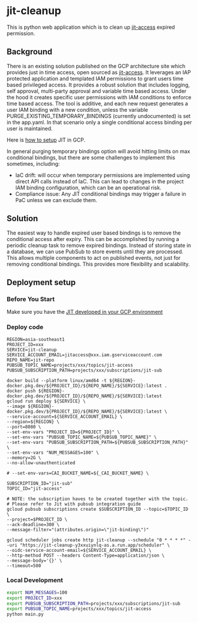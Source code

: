 # jit-cleanup

This is python web application which is to clean up [jit-access](https://github.com/GoogleCloudPlatform/jit-access) expired permission.


## Background
There is an existing solution published on the GCP architecture site which provides just in time access, open sourced as [jit-access](https://github.com/GoogleCloudPlatform/jit-access). It leverages an IAP protected application and templated IAM permissions to grant users time based privileged access. It provides a robust solution that includes logging, self approval, multi-party approval and variable time based access.
Under the hood it creates specific user permissions with IAM conditions to enforce time based access. The tool is additive, and each new request generates a user IAM binding with a new condition, unless the variable PURGE_EXISTING_TEMPORARY_BINDINGS  (currently undocumented)  is set in the app.yaml. In that scenario only a single conditional access binding per user is maintained.

Here is [how to setup](https://cloud.google.com/architecture/manage-just-in-time-privileged-access-to-project) JIT in GCP.

In general purging temporary bindings option will avoid hitting limits on max conditional bindings, but there are some challenges to implement this sometimes, including:

- IaC drift: will occur when temporary permissions are implemented using direct API calls instead of IaC. This can lead to changes in the project IAM binding configuration, which can be an operational risk.
- Compliance issue: Any JIT conditional bindings may trigger a failure in PaC unless we can exclude them.

## Solution
The easiest way to handle expired user based bindings is to remove the conditional access after expiry. This can be accomplished by running a periodic cleanup task to remove expired bindings.
Instead of storing state in a database, we can use PubSub to store events until they are processed. This allows multiple components to act on published events, not just for removing conditional bindings. This provides more flexibility and scalability.



## Deployment setup
### Before You Start
Make sure you have the [JIT developed in your GCP environment](https://cloud.google.com/architecture/manage-just-in-time-privileged-access-to-project)


### Deploy code
```shell
REGION=asia-southeast1
PROJECT_ID=xxx
SERVICE=jit-cleanup
SERVICE_ACCOUNT_EMAIL=jitaccess@xxx.iam.gserviceaccount.com
REPO_NAME=jit-repo
PUBSUB_TOPIC_NAME=projects/xxx/topics/jit-access
PUBSUB_SUBSCRIPTION_PATH=projects/xxx/subscriptions/jit-sub

docker build --platform linux/amd64 -t ${REGION}-docker.pkg.dev/${PROJECT_ID}/${REPO_NAME}/${SERVICE}:latest .
docker push ${REGION}-docker.pkg.dev/${PROJECT_ID}/${REPO_NAME}/${SERVICE}:latest
gcloud run deploy ${SERVICE} \
--image ${REGION}-docker.pkg.dev/${PROJECT_ID}/${REPO_NAME}/${SERVICE}:latest \
--service-account=${SERVICE_ACCOUNT_EMAIL} \
--region=${REGION} \
--port=8080 \
--set-env-vars "PROJECT_ID=${PROJECT_ID}" \
--set-env-vars "PUBSUB_TOPIC_NAME=${PUBSUB_TOPIC_NAME}" \
--set-env-vars "PUBSUB_SUBSCRIPTION_PATH=${PUBSUB_SUBSCRIPTION_PATH}" \
--set-env-vars "NUM_MESSAGES=100" \
--memory=2G \
--no-allow-unauthenticated

# --set-env-vars=CAI_BUCKET_NAME=${_CAI_BUCKET_NAME} \

SUBSCRIPTION_ID="jit-sub"
TOPIC_ID="jit-access"

# NOTE: the subscription haves to be created together with the topic.
# Please refer to Jit with pubsub integration guide
gcloud pubsub subscriptions create $SUBSCRIPTION_ID --topic=$TOPIC_ID \
--project=$PROJECT_ID \
--ack-deadline=300 \
--message-filter="(attributes.origin=\"jit-binding\")"

gcloud scheduler jobs create http jit-cleanup --schedule "0 * * * *" --uri "https://jit-cleanup-y3xxuiynlq-as.a.run.app/scheduler" \
--oidc-service-account-email=${SERVICE_ACCOUNT_EMAIL} \
--http-method POST --headers Content-Type=application/json \
--message-body='{}' \
--timeout=500

```


### Local Development

```bash
export NUM_MESSAGES=100
export PROJECT_ID=xxx
export PUBSUB_SUBSCRIPTION_PATH=projects/xxx/subscriptions/jit-sub
export PUBSUB_TOPIC_NAME=projects/xxx/topics/jit-access
python main.py
```